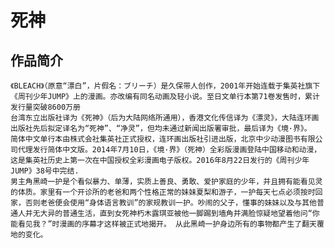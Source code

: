# 死神
## 作品简介
    《BLEACH》（原意“漂白”，片假名：ブリーチ）是久保带人创作，2001年开始连载于集英社旗下《周刊少年JUMP》上的漫画。亦改编有同名动画及轻小说。至日文单行本第71卷发售时，累计发行量突破8600万册
    台湾东立出版社译为《死神》（后为大陆网络所通用），香港文化传信译为《漂灵》，大陆连环画出版社先后拟定译名为“死神”、“净灵”，但均未通过新闻出版署审批，最后译为《境·界》。
    简体中文单行本由株式会社集英社正式授权，连环画出版社引进出版，北京中少动漫图书有限公司代理发行简体中文版。2014年7月10日，《境·界》（死神）全彩版漫画登陆中国移动和动漫，这是集英社历史上第一次在中国授权全彩漫画电子版权。2016年8月22日发行的《周刊少年JUMP》38号中完结.
    男主角黑崎一护是个看似暴力、单薄，实质上善良、勇敢、爱护家庭的少年，并且拥有能看见灵的体质。家里有一个开诊所的老爸和两个性格正常的妹妹夏梨和游子，一护每天七点必须按时回家，否则老爸便会使用“身体语言教训”的家规教训一护。吵闹的父子，懂事的妹妹以及与其他普通人并无大异的普通生活，直到女死神朽木露琪亚被他一脚踢到墙角并满脸惊疑地望着他问“你能看见我？”时漫画的序幕才这样被正式地揭开。 从此黑崎一护身边所有的事物都产生了翻天覆地的变化。
